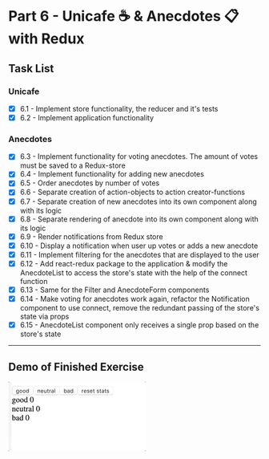 # Part 6 - Unicafe ☕ & Anecdotes 📋 with Redux

## Task List

### Unicafe

- [x] 6.1 - Implement store functionality, the reducer and it's tests
- [x] 6.2 - Implement application functionality

### Anecdotes

- [x] 6.3 - Implement functionality for voting anecdotes. The amount of votes must be saved to a Redux-store
- [x] 6.4 - Implement functionality for adding new anecdotes
- [x] 6.5 - Order anecdotes by number of votes
- [x] 6.6 - Separate creation of action-objects to action creator-functions
- [x] 6.7 - Separate creation of new anecdotes into its own component along with its logic
- [x] 6.8 - Separate rendering of anecdote into its own component along with its logic
- [x] 6.9 - Render notifications from Redux store
- [x] 6.10 - Display a notification when user up votes or adds a new anecdote
- [x] 6.11 - Implement filtering for the anecdotes that are displayed to the user
- [x] 6.12 - Add react-redux package to the application & modify the AnecdoteList to access the store's state with the help of the connect function
- [x] 6.13 - Same for the Filter and AnecdoteForm components
- [x] 6.14 - Make voting for anecdotes work again, refactor the Notification component to use connect, remove the redundant passing of the store's state via props
- [x] 6.15 - AnecdoteList component only receives a single prop based on the store's state

---

## Demo of Finished Exercise

![](../assets/unicafe-redux.gif)
